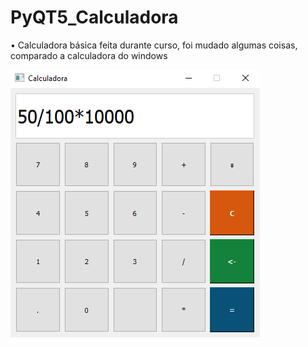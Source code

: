 # PyQT5_Calculadora
• Calculadora básica feita durante curso, foi mudado algumas coisas, comparado a calculadora do windows

![Calculadora](Calculadora_PyQT5.PNG)
